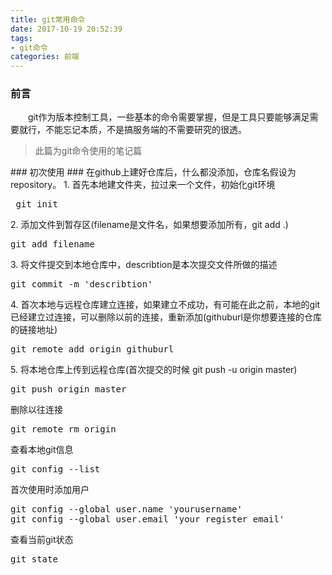 ```yaml
---
title: git常用命令
date: 2017-10-19 20:52:39
tags:
- git命令
categories: 前端
---
```

### 前言 ###
&emsp;&emsp;git作为版本控制工具，一些基本的命令需要掌握，但是工具只要能够满足需要就行，不能忘记本质，不是搞服务端的不需要研究的很透。
> 此篇为git命令使用的笔记篇

<p hidden><!--more--></p>
### 初次使用 ###
在github上建好仓库后，什么都没添加，仓库名假设为repository。
1. 首先本地建文件夹，拉过来一个文件，初始化git环境
<pre> git init</pre>
2. 添加文件到暂存区(filename是文件名，如果想要添加所有，git add .)
<pre>git add filename</pre>
3. 将文件提交到本地仓库中，describtion是本次提交文件所做的描述
<pre>git commit -m 'describtion'</pre>
4. 首次本地与远程仓库建立连接，如果建立不成功，有可能在此之前，本地的git已经建立过连接，可以删除以前的连接，重新添加(githuburl是你想要连接的仓库的链接地址)
<pre>git remote add origin githuburl</pre>
5. 将本地仓库上传到远程仓库(首次提交的时候 git push -u origin master)
<pre>git push origin master</pre>
删除以往连接
<pre>git remote rm origin</pre>
查看本地git信息
<pre>git config --list</pre>
首次使用时添加用户
<pre>
git config --global user.name 'yourusername'
git config --global user.email 'your register email'
</pre>
查看当前git状态
<pre>
git state
</pre>
